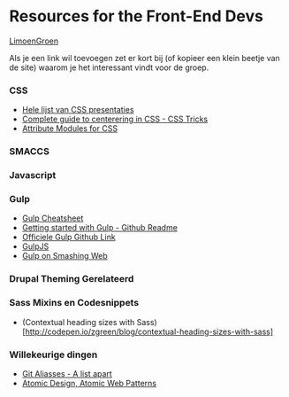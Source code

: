 # Resources for the Front-End Devs
[LimoenGroen](http://limoengroen.nl)

Als je een link wil toevoegen zet er kort bij (of kopieer een klein beetje van de site) waarom je het interessant vindt voor de groep.

### CSS
* [Hele lijst van CSS presentaties](https://github.com/AllThingsSmitty/must-watch-css)
* [Complete guide to centerering in CSS - CSS Tricks](http://css-tricks.com/centering-css-complete-guide/)
* [Attribute Modules for CSS](http://amcss.github.io/)

### SMACCS

### Javascript

### Gulp
* [Gulp Cheatsheet](https://github.com/osscafe/gulp-cheatsheet)
* [Getting started with Gulp - Github Readme](https://github.com/gulpjs/gulp/blob/master/docs/getting-started.md)
* [Officiele Gulp Github Link](https://github.com/gulpjs/gulp/blob/master/docs/README.md)
* [GulpJS](http://gulpjs.com/)
* [Gulp on Smashing Web](http://www.smashingmagazine.com/2014/06/11/building-with-gulp/)

### Drupal Theming Gerelateerd

### Sass Mixins en Codesnippets
* (Contextual heading sizes with Sass)[http://codepen.io/zgreen/blog/contextual-heading-sizes-with-sass]


### Willekeurige dingen
* [Git Aliasses - A list apart](http://alistapart.com/blog/post/personalizing-git-with-aliases/)
* [Atomic Design, Atomic Web Patterns](http://patternlab.io/)
